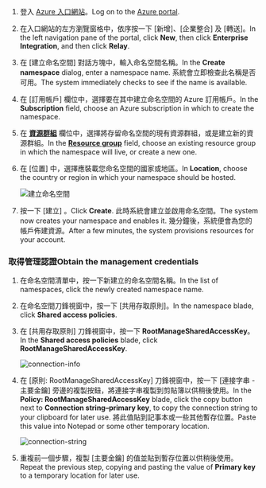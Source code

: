 1. <span data-ttu-id="f8430-101">登入 [Azure 入口網站][Azure portal]。</span><span class="sxs-lookup"><span data-stu-id="f8430-101">Log on to the [Azure portal][Azure portal].</span></span>
2. <span data-ttu-id="f8430-102">在入口網站的左方瀏覽窗格中，依序按一下 [新增]、[企業整合] 及 [轉送]。</span><span class="sxs-lookup"><span data-stu-id="f8430-102">In the left navigation pane of the portal, click **New**, then click **Enterprise Integration**, and then click **Relay**.</span></span>
3. <span data-ttu-id="f8430-103">在 [建立命名空間]  對話方塊中，輸入命名空間名稱。</span><span class="sxs-lookup"><span data-stu-id="f8430-103">In the **Create namespace** dialog, enter a namespace name.</span></span> <span data-ttu-id="f8430-104">系統會立即檢查此名稱是否可用。</span><span class="sxs-lookup"><span data-stu-id="f8430-104">The system immediately checks to see if the name is available.</span></span>
4. <span data-ttu-id="f8430-105">在 [訂用帳戶]  欄位中，選擇要在其中建立命名空間的 Azure 訂用帳戶。</span><span class="sxs-lookup"><span data-stu-id="f8430-105">In the **Subscription** field, choose an Azure subscription in which to create the namespace.</span></span>
5. <span data-ttu-id="f8430-106">在 **[資源群組](../articles/azure-resource-manager/resource-group-portal.md)** 欄位中，選擇將存留命名空間的現有資源群組，或是建立新的資源群組。</span><span class="sxs-lookup"><span data-stu-id="f8430-106">In the **[Resource group](../articles/azure-resource-manager/resource-group-portal.md)** field, choose an existing resource group in which the namespace will live, or create a new one.</span></span>      
6. <span data-ttu-id="f8430-107">在 [位置] 中，選擇應裝載您命名空間的國家或地區。</span><span class="sxs-lookup"><span data-stu-id="f8430-107">In **Location**, choose the country or region in which your namespace should be hosted.</span></span>
   
    ![建立命名空間][create-namespace]
7. <span data-ttu-id="f8430-109">按一下 [建立] 。</span><span class="sxs-lookup"><span data-stu-id="f8430-109">Click **Create**.</span></span> <span data-ttu-id="f8430-110">此時系統會建立並啟用命名空間。</span><span class="sxs-lookup"><span data-stu-id="f8430-110">The system now creates your namespace and enables it.</span></span> <span data-ttu-id="f8430-111">幾分鐘後，系統便會為您的帳戶佈建資源。</span><span class="sxs-lookup"><span data-stu-id="f8430-111">After a few minutes, the system provisions resources for your account.</span></span>

### <a name="obtain-the-management-credentials"></a><span data-ttu-id="f8430-112">取得管理認證</span><span class="sxs-lookup"><span data-stu-id="f8430-112">Obtain the management credentials</span></span>
1. <span data-ttu-id="f8430-113">在命名空間清單中，按一下新建立的命名空間名稱。</span><span class="sxs-lookup"><span data-stu-id="f8430-113">In the list of namespaces, click the newly created namespace name.</span></span>
2. <span data-ttu-id="f8430-114">在命名空間刀鋒視窗中，按一下 [共用存取原則]。</span><span class="sxs-lookup"><span data-stu-id="f8430-114">In the namespace blade, click **Shared access policies**.</span></span>
3. <span data-ttu-id="f8430-115">在 [共用存取原則] 刀鋒視窗中，按一下 **RootManageSharedAccessKey**。</span><span class="sxs-lookup"><span data-stu-id="f8430-115">In the **Shared access policies** blade, click **RootManageSharedAccessKey**.</span></span>
   
    ![connection-info][connection-info]
4. <span data-ttu-id="f8430-117">在 [原則: RootManageSharedAccessKey] 刀鋒視窗中，按一下 [連接字串 - 主要金鑰] 旁邊的複製按鈕，將連接字串複製到剪貼簿以供稍後使用。</span><span class="sxs-lookup"><span data-stu-id="f8430-117">In the **Policy: RootManageSharedAccessKey** blade, click the copy button next to **Connection string–primary key**, to copy the connection string to your clipboard for later use.</span></span> <span data-ttu-id="f8430-118">將此值貼到記事本或一些其他暫存位置。</span><span class="sxs-lookup"><span data-stu-id="f8430-118">Paste this value into Notepad or some other temporary location.</span></span>
   
    ![connection-string][connection-string]

5. <span data-ttu-id="f8430-120">重複前一個步驟，複製 [主要金鑰] 的值並貼到暫存位置以供稍後使用。</span><span class="sxs-lookup"><span data-stu-id="f8430-120">Repeat the previous step, copying and pasting the value of **Primary key** to a temporary location for later use.</span></span>  

<!--Image references-->

[create-namespace]: ./media/relay-create-namespace-portal/create-namespace.png
[connection-info]: ./media/relay-create-namespace-portal/connection-info.png
[connection-string]: ./media/relay-create-namespace-portal/connection-string.png
[Azure portal]: https://portal.azure.com
